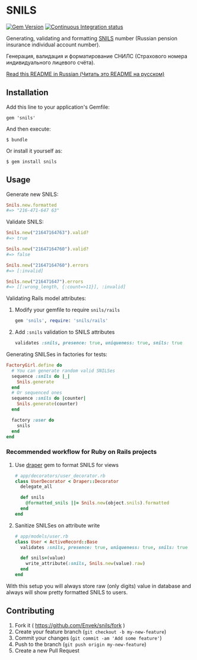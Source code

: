 SNILS
=====

[![Gem Version](https://badge.fury.io/rb/snils.svg)](http://badge.fury.io/rb/snils)
[![Continuous Integration status](https://api.travis-ci.org/Envek/snils.svg)](http://travis-ci.org/Envek/snils)

Generating, validating and formatting [SNILS] number (Russian pension insurance individual account number).

Генерация, валидация и форматирование СНИЛС (Страхового номера индивидуального лицевого счёта).

[Read this README in Russian (Читать это README на русском)](README.ru.md)

## Installation

Add this line to your application's Gemfile:

    gem 'snils'

And then execute:

    $ bundle

Or install it yourself as:

    $ gem install snils

## Usage

Generate new SNILS:

```ruby
Snils.new.formatted
#=> "216-471-647 63"
```

Validate SNILS:

```ruby
Snils.new("21647164763").valid?
#=> true

Snils.new("21647164760").valid?
#=> false

Snils.new("21647164760").errors
#=> [:invalid]

Snils.new("216471647").errors
#=> [[:wrong_length, {:count=>11}], :invalid]
```

Validating Rails model attributes:

 1. Modify your gemfile to require `snils/rails`

    ```ruby
    gem 'snils', require: 'snils/rails'
    ```

 2. Add `:snils` validation to SNILS attributes

    ```ruby
    validates :snils, presence: true, uniqueness: true, snils: true
    ```

Generating SNILSes in factories for tests:

```ruby
FactoryGirl.define do
  # You can generate random valid SNILSes
  sequence :snils do |_|
    Snils.generate
  end
  # Or sequenced ones
  sequence :snils do |counter|
    Snils.generate(counter)
  end

  factory :user do
    snils
  end
end
```

### Recommended workflow for Ruby on Rails projects

 1. Use [draper] gem to format SNILS for views

    ```ruby
    # app/decorators/user_decorator.rb
    class UserDecorator < Draper::Decorator
      delegate_all

      def snils
        @formatted_snils ||= Snils.new(object.snils).formatted
      end
    end
    ```

 2. Sanitize SNILSes on attribute write

    ```ruby
    # app/models/user.rb
    class User < ActiveRecord::Base
      validates :snils, presence: true, uniqueness: true, snils: true

      def snils=(value)
        write_attribute(:snils, Snils.new(value).raw)
      end
    end
    ```

With this setup you will always store raw (only digits) value in database and always will show pretty formatted SNILS to users.


## Contributing

1. Fork it ( https://github.com/Envek/snils/fork )
2. Create your feature branch (`git checkout -b my-new-feature`)
3. Commit your changes (`git commit -am 'Add some feature'`)
4. Push to the branch (`git push origin my-new-feature`)
5. Create a new Pull Request

[draper]: https://github.com/drapergem/draper
[SNILS]: http://en.wikipedia.org/wiki/SNILS_(Russia) "Insurance individual account number"
